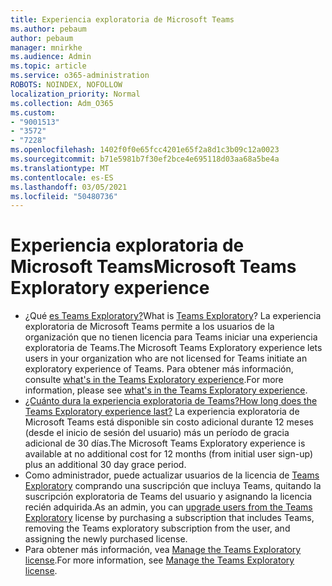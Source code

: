 ```yaml
---
title: Experiencia exploratoria de Microsoft Teams
ms.author: pebaum
author: pebaum
manager: mnirkhe
ms.audience: Admin
ms.topic: article
ms.service: o365-administration
ROBOTS: NOINDEX, NOFOLLOW
localization_priority: Normal
ms.collection: Adm_O365
ms.custom:
- "9001513"
- "3572"
- "7228"
ms.openlocfilehash: 1402f0f0e65fcc4201e65f2a8d1c3b09c12a0023
ms.sourcegitcommit: b71e5981b7f30ef2bce4e695118d03aa68a5be4a
ms.translationtype: MT
ms.contentlocale: es-ES
ms.lasthandoff: 03/05/2021
ms.locfileid: "50480736"
---
```

# <a name="microsoft-teams-exploratory-experience"></a><span data-ttu-id="3a1e6-102">Experiencia exploratoria de Microsoft Teams</span><span class="sxs-lookup"><span data-stu-id="3a1e6-102">Microsoft Teams Exploratory experience</span></span>

- <span data-ttu-id="3a1e6-103">¿Qué [es Teams Exploratory?](https://docs.microsoft.com/microsoftteams/teams-exploratory)</span><span class="sxs-lookup"><span data-stu-id="3a1e6-103">What is [Teams Exploratory](https://docs.microsoft.com/microsoftteams/teams-exploratory)?</span></span> <span data-ttu-id="3a1e6-104">La experiencia exploratoria de Microsoft Teams permite a los usuarios de la organización que no tienen licencia para Teams iniciar una experiencia exploratoria de Teams.</span><span class="sxs-lookup"><span data-stu-id="3a1e6-104">The Microsoft Teams Exploratory experience lets users in your organization who are not licensed for Teams initiate an exploratory experience of Teams.</span></span> <span data-ttu-id="3a1e6-105">Para obtener más información, consulte [what's in the Teams Exploratory experience](https://docs.microsoft.com/microsoftteams/teams-exploratory#whats-in-the-teams-exploratory-experience).</span><span class="sxs-lookup"><span data-stu-id="3a1e6-105">For more information, please see [what's in the Teams Exploratory experience](https://docs.microsoft.com/microsoftteams/teams-exploratory#whats-in-the-teams-exploratory-experience).</span></span>
- [<span data-ttu-id="3a1e6-106">¿Cuánto dura la experiencia exploratoria de Teams?</span><span class="sxs-lookup"><span data-stu-id="3a1e6-106">How long does the Teams Exploratory experience last?</span></span>](https://docs.microsoft.com/microsoftteams/teams-exploratory#how-long-does-the-teams-exploratory-experience-last) <span data-ttu-id="3a1e6-107">La experiencia exploratoria de Microsoft Teams está disponible sin costo adicional durante 12 meses (desde el inicio de sesión del usuario) más un período de gracia adicional de 30 días.</span><span class="sxs-lookup"><span data-stu-id="3a1e6-107">The Microsoft Teams Exploratory experience is available at no additional cost for 12 months (from initial user sign-up) plus an additional 30 day grace period.</span></span>
- <span data-ttu-id="3a1e6-108">Como administrador, puede actualizar usuarios de la licencia de [Teams Exploratory](https://docs.microsoft.com/microsoftteams/teams-exploratory#upgrade-users-from-the-teams-exploratory-license) comprando una suscripción que incluya Teams, quitando la suscripción exploratoria de Teams del usuario y asignando la licencia recién adquirida.</span><span class="sxs-lookup"><span data-stu-id="3a1e6-108">As an admin, you can [upgrade users from the Teams Exploratory](https://docs.microsoft.com/microsoftteams/teams-exploratory#upgrade-users-from-the-teams-exploratory-license) license by purchasing a subscription that includes Teams, removing the Teams exploratory subscription from the user, and assigning the newly purchased license.</span></span>
- <span data-ttu-id="3a1e6-109">Para obtener más información, vea [Manage the Teams Exploratory license](https://docs.microsoft.com/microsoftteams/teams-exploratory).</span><span class="sxs-lookup"><span data-stu-id="3a1e6-109">For more information, see [Manage the Teams Exploratory license](https://docs.microsoft.com/microsoftteams/teams-exploratory).</span></span>
